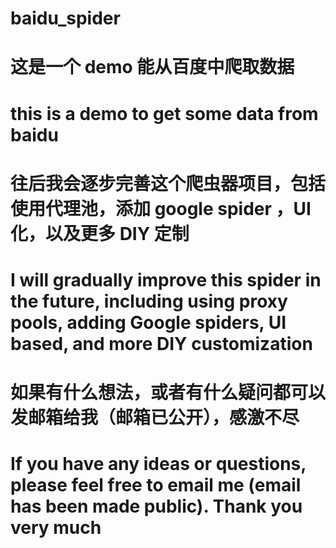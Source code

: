 # baidu_spider

# 这是一个 demo 能从百度中爬取数据

# this is a demo to get some data from baidu

# 往后我会逐步完善这个爬虫器项目，包括使用代理池，添加 google spider ，UI化，以及更多 DIY 定制

# I will gradually improve this spider in the future, including using proxy pools, adding Google spiders, UI based, and more DIY customization

# 如果有什么想法，或者有什么疑问都可以发邮箱给我（邮箱已公开），感激不尽

# If you have any ideas or questions, please feel free to email me (email has been made public). Thank you very much
